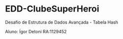 # EDD-ClubeSuperHeroi
Desafio de Estrutura de Dados Avançada - Tabela Hash

Aluno: Ígor Detoni     RA:1129452
